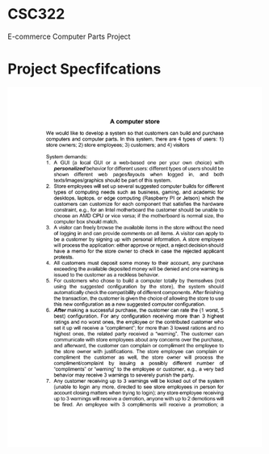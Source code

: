 # CSC322
E-commerce Computer Parts Project 
# Project Specfifcations 
![Image Description](./project_spec_1.png)
